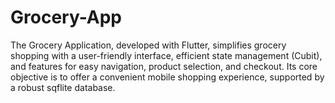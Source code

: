 # Grocery-App
The Grocery Application, developed with Flutter, simplifies grocery shopping with a user-friendly interface, efficient state management (Cubit), and features for easy navigation, product selection, and checkout. Its core objective is to offer a convenient mobile shopping experience, supported by a robust sqflite database.
